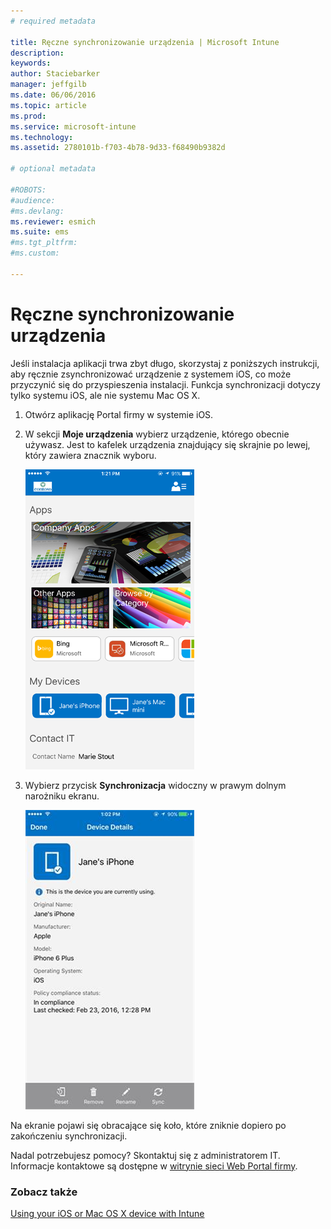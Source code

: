 ```yaml
---
# required metadata

title: Ręczne synchronizowanie urządzenia | Microsoft Intune
description:
keywords:
author: Staciebarker
manager: jeffgilb
ms.date: 06/06/2016
ms.topic: article
ms.prod:
ms.service: microsoft-intune
ms.technology:
ms.assetid: 2780101b-f703-4b78-9d33-f68490b9382d

# optional metadata

#ROBOTS:
#audience:
#ms.devlang:
ms.reviewer: esmich
ms.suite: ems
#ms.tgt_pltfrm:
#ms.custom:

---
```



# Ręczne synchronizowanie urządzenia

Jeśli instalacja aplikacji trwa zbyt długo, skorzystaj z poniższych instrukcji, aby ręcznie zsynchronizować urządzenie z systemem iOS, co może przyczynić się do przyspieszenia instalacji. Funkcja synchronizacji dotyczy tylko systemu iOS, ale nie systemu Mac OS X.

1. Otwórz aplikację Portal firmy w systemie iOS.

2. W sekcji **Moje urządzenia** wybierz urządzenie, którego obecnie używasz. Jest to kafelek urządzenia znajdujący się skrajnie po lewej, który zawiera znacznik wyboru.

    ![ios-sync-1-comp-portal-apps](./media/ios-sync-1-comp-portal-apps.png)

3.  Wybierz przycisk **Synchronizacja** widoczny w prawym dolnym narożniku ekranu.

    ![ios-sync-2-sync-button](./media/ios-sync-2-sync-button.png)

Na ekranie pojawi się obracające się koło, które zniknie dopiero po zakończeniu synchronizacji.

Nadal potrzebujesz pomocy? Skontaktuj się z administratorem IT. Informacje kontaktowe są dostępne w [witrynie sieci Web Portal firmy](http://portal.manage.microsoft.com).

### Zobacz także
[Using your iOS or Mac OS X device with Intune](using-your-ios-or-mac-os-x-device-with-intune.md)

<!--HONumber=Jun16_HO2-->


